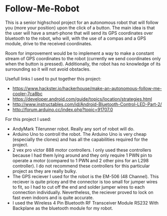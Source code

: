# Follow-Me-Robot

This is a senior highschool project for an autonomous robot that will follow you (more your position) upon the click of a button. The main idea is that the user will have a smart-phone that will send its GPS coordinates over bluetooth to the robot, who will, with the use of a compas and a GPS module, drive to the received coordinates.

Room for improvement would be to implement a way to make a constant stream of GPS coordinates to the robot (currently we send coordinates only when the button is pressed). Additionally, the robot has no knowledge of its surrounding so it will not avoid obstacles.

Usefull links I used to put together this project: 
  - https://www.hackster.io/hackerhouse/make-an-autonomous-follow-me-cooler-7ca8bc
  - https://developer.android.com/guide/topics/location/strategies.html
  - http://www.instructables.com/id/Android-Bluetooth-Control-LED-Part-2/
  - http://forum.arduino.cc/index.php?topic=91707.0

For this project I used:
  - AndyMark Tilerunner robot. Really any sort of robot will do.
  - Arduino Uno to controll the robot. The Arduino Uno is very cheap (especially the clones) and has all the capabilities required for         the project.
  - 2 vex pro victor 888 motor controllers. I only used these controllers because I had them lying around and they only require 1 PWN         pin to operate a motor (compared to 1 PWN and 2 other pins for an L298 controller). I do not recommend these controllers for this         particular project as they are really bulky.
  - The GPS reciever I used for the robot is the EM-506 (48 Channel). This reciever is quite pricey and the connector is too small for         jumper wires to fit, so I had to cut off the end and solder jumper wires to each connection individually. Nevertheless, the reciever       proved to lock on fast even indoors and is quite accurate.
  - I used the Wireless 4 Pin Bluetooth RF Transceiver Module RS232 With Backplane as the bluetooth module for my robot.
    
